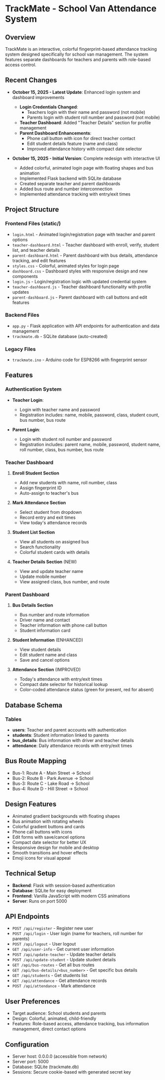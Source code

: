# TrackMate - School Van Attendance System

## Overview
TrackMate is an interactive, colorful fingerprint-based attendance tracking system designed specifically for school van management. The system features separate dashboards for teachers and parents with role-based access control.

## Recent Changes
- **October 15, 2025 - Latest Update**: Enhanced login system and dashboard improvements
  - **Login Credentials Changed**:
    - Teachers login with their name and password (not mobile)
    - Parents login with student roll number and password (not mobile)
  - **Teacher Dashboard**: Added "Teacher Details" section for profile management
  - **Parent Dashboard Enhancements**:
    - Phone call button with icon for direct teacher contact
    - Edit student details feature (name and class)
    - Improved attendance history with compact date selector
  
- **October 15, 2025 - Initial Version**: Complete redesign with interactive UI
  - Added colorful, animated login page with floating shapes and bus animation
  - Implemented Flask backend with SQLite database
  - Created separate teacher and parent dashboards
  - Added bus route and number interconnection
  - Implemented attendance tracking with entry/exit times

## Project Structure

### Frontend Files (static/)
- `login.html` - Animated login/registration page with teacher and parent options
- `teacher-dashboard.html` - Teacher dashboard with enroll, verify, student list, and teacher details
- `parent-dashboard.html` - Parent dashboard with bus details, attendance tracking, and edit features
- `styles.css` - Colorful, animated styles for login page
- `dashboard.css` - Dashboard styles with responsive design and new components
- `login.js` - Login/registration logic with updated credential system
- `teacher-dashboard.js` - Teacher dashboard functionality with profile updates
- `parent-dashboard.js` - Parent dashboard with call buttons and edit features

### Backend Files
- `app.py` - Flask application with API endpoints for authentication and data management
- `trackmate.db` - SQLite database (auto-created)

### Legacy Files
- `trackmate.ino` - Arduino code for ESP8266 with fingerprint sensor

## Features

### Authentication System
- **Teacher Login**: 
  - Login with teacher name and password
  - Registration includes: name, mobile, password, class, student count, bus number, bus route

- **Parent Login**:
  - Login with student roll number and password
  - Registration includes: parent name, mobile, password, student name, roll number, class, bus number, bus route

### Teacher Dashboard
1. **Enroll Student Section**
   - Add new students with name, roll number, class
   - Assign fingerprint ID
   - Auto-assign to teacher's bus

2. **Mark Attendance Section**
   - Select student from dropdown
   - Record entry and exit times
   - View today's attendance records

3. **Student List Section**
   - View all students on assigned bus
   - Search functionality
   - Colorful student cards with details

4. **Teacher Details Section** (NEW)
   - View and update teacher name
   - Update mobile number
   - View assigned class, bus number, and route

### Parent Dashboard
1. **Bus Details Section**
   - Bus number and route information
   - Driver name and contact
   - Teacher information with phone call button
   - Student information card

2. **Student Information** (ENHANCED)
   - View student details
   - Edit student name and class
   - Save and cancel options

3. **Attendance Section** (IMPROVED)
   - Today's attendance with entry/exit times
   - Compact date selector for historical lookup
   - Color-coded attendance status (green for present, red for absent)

## Database Schema

### Tables
- **users**: Teacher and parent accounts with authentication
- **students**: Student information linked to parents
- **bus_details**: Bus information with driver and teacher details
- **attendance**: Daily attendance records with entry/exit times

## Bus Route Mapping
- Bus-1: Route A - Main Street → School
- Bus-2: Route B - Park Avenue → School
- Bus-3: Route C - Lake Road → School
- Bus-4: Route D - Hill Street → School

## Design Features
- Animated gradient backgrounds with floating shapes
- Bus animation with rotating wheels
- Colorful gradient buttons and cards
- Phone call buttons with icons
- Edit forms with save/cancel options
- Compact date selector for better UX
- Responsive design for mobile and desktop
- Smooth transitions and hover effects
- Emoji icons for visual appeal

## Technical Setup
- **Backend**: Flask with session-based authentication
- **Database**: SQLite for easy deployment
- **Frontend**: Vanilla JavaScript with modern CSS animations
- **Server**: Runs on port 5000

## API Endpoints
- `POST /api/register` - Register new user
- `POST /api/login` - User login (name for teachers, roll number for parents)
- `POST /api/logout` - User logout
- `GET /api/user-info` - Get current user information
- `POST /api/update-teacher` - Update teacher details
- `POST /api/update-student` - Update student details
- `GET /api/bus-routes` - Get all bus routes
- `GET /api/bus-details/<bus_number>` - Get specific bus details
- `GET /api/students` - Get students list
- `GET /api/attendance` - Get attendance records
- `POST /api/attendance` - Mark attendance

## User Preferences
- Target audience: School students and parents
- Design: Colorful, animated, child-friendly
- Features: Role-based access, attendance tracking, bus information management, direct contact options

## Configuration
- Server host: 0.0.0.0 (accessible from network)
- Server port: 5000
- Database: SQLite (trackmate.db)
- Sessions: Secure cookie-based with generated secret key

